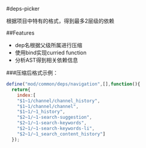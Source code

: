 #deps-picker

根据项目中特有的格式，得到最多2层级的依赖

##Features

- dep名根据父级所属进行压缩
- 使用bind实现curried function
- 分析AST得到相关依赖信息


###压缩后格式示例：
```javascript
define("mod/common/deps/navigation",[],function(){
  return{
    index:[
    "$1~1/channel/channel_history",
    "$1~1/channel/channel",
    "$1~1/~1_history",
    "$2~1/~1-search-suggestion",
    "$2~1/~1-search-keywords",
    "$2~1/~1-search-keywords-li",
    "$2~1/~1_search_content_history"]
  });
```

